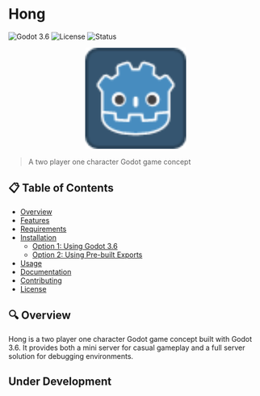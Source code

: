 # Hong 

![Godot 3.6](https://img.shields.io/badge/Godot-3.6-blue)
![License](https://img.shields.io/github/license/AshinMc/Kong)
![Status](https://img.shields.io/badge/status-active-brightgreen)

<p align="center">
  <img src="https://raw.githubusercontent.com/AshinMc/Hong/main/icon.png" alt="Hong Logo" width="200" height="200">
</p>

> A two player one character Godot game concept

## 📋 Table of Contents

- [Overview](#overview)
- [Features](#features)
- [Requirements](#requirements)
- [Installation](#installation)
  - [Option 1: Using Godot 3.6](#option-1-using-godot-36)
  - [Option 2: Using Pre-built Exports](#option-2-using-pre-built-exports)
- [Usage](#usage)
- [Documentation](#documentation)
- [Contributing](#contributing)
- [License](#license)

## 🔍 Overview

Hong is a two player one character Godot game concept built with Godot 3.6. It provides both a mini server for casual gameplay and a full server solution for debugging environments.

## Under Development
